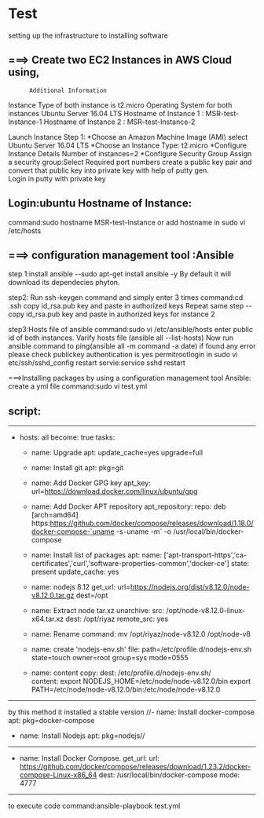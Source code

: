 # Test
setting up the infrastructure to installing software



===> Create two EC2 Instances in AWS Cloud using,
------------------------------------------------------
          Additional Information
Instance Type of both instance is t2.micro
Operating System for both instances Ubuntu Server 16.04 LTS
Hostname of Instance 1 : MSR-test-Instance-1
Hostname of Instance 2 : MSR-test-Instance-2

Launch Instance
Step 1: *Choose an Amazon Machine Image (AMI)
         select Ubuntu Server 16.04 LTS
        *Choose an Instance Type:
         t2.micro
        *Configure Instance Details
         Number of instances=2
        *Configure Security Group
         Assign a security group:Select Required port numbers
         create a public key pair and convert that public key into private key with help of putty gen.             
         Login in putty with private key

Login:ubuntu
Hostname of Instance:
-----------------------
command:sudo hostname MSR-test-Instance
or add hostname in sudo vi /etc/hosts

===> configuration management tool :Ansible
--------------------------------------
step 1:install ansible --sudo apt-get install ansible -y
By default it will download its dependecies phyton.

step2: Run ssh-keygen command and simply enter 3 times
command:cd .ssh
        copy  id_rsa.pub key and paste in authorized keys
        Repeat same step --copy  id_rsa.pub key and paste in authorized keys for instance 2

step3:Hosts file of ansible
command:sudo vi /etc/ansible/hosts
        enter public id of both instances.
        Varify hosts file (ansible all --list-hosts)
        Now run ansible command to ping(ansible all -m command -a date)
        if found any error please check publickey authentication is yes
        permitrootlogin in sudo vi etc/ssh/sshd_config
        restart servie:service sshd restart
       
 ===>Installing packages by using a configuration management tool Ansible:
 create a yml file
 command:sudo vi test.yml
 
 script:
 -----------------------------------------------------------
---
- hosts: all
  become: true
  tasks:

  - name: Upgrade
    apt: update_cache=yes upgrade=full
  
  - name: Install git
    apt: pkg=git 

  - name: Add Docker GPG key
    apt_key: url=https://download.docker.com/linux/ubuntu/gpg

  - name: Add Docker APT repository
    apt_repository:
      repo: deb [arch=amd64] https:https://github.com/docker/compose/releases/download/1.18.0/docker-compose-`uname -s`-`uname -m` -o /usr/local/bin/docker-compose
  - name: Install list of packages
    apt:
      name: ['apt-transport-https','ca-certificates','curl','software-properties-common','docker-ce']
      state: present
      update_cache: yes
      
  - name: nodejs 8.12
    get_url:
      url=https://nodejs.org/dist/v8.12.0/node-v8.12.0.tar.gz
      dest=/opt
  - name: Extract node tar.xz
    unarchive:
      src: /opt/node-v8.12.0-linux-x64.tar.xz
      dest: /opt/riyaz
      remote_src: yes
  - name: Rename
    command: mv /opt/riyaz/node-v8.12.0 /opt/node-v8
  - name: create 'nodejs-env.sh' 
    file: path=/etc/profile.d/nodejs-env.sh state=touch owner=root group=sys mode=0555
  - name: content 
    copy:
     dest: /etc/profile.d/nodejs-env.sh/   
     content:
      export NODEJS_HOME=/etc/node/node-v8.12.0/bin
      export PATH=/etc/node/node-v8.12.0/bin:/etc/node/node-v8.12.0

  
----------------------------------------------------------
  by this method it installed a stable version
  //- name: Install docker-compose
    apt: pkg=docker-compose

  - name: Install Nodejs
    apt: pkg=nodejs//
---------------------------------------------------------------
  - name: Install Docker Compose.
    get_url:
        url: https://github.com/docker/compose/releases/download/1.23.2/docker-compose-Linux-x86_64
        dest: /usr/local/bin/docker-compose
        mode: 4777

-------------------------------
to execute code 
command:ansible-playbook test.yml


 
 
 
       
         

